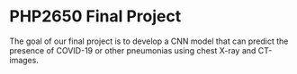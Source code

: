 # PHP2650 Final Project
The goal of our final project is to develop a CNN model that can predict the presence of COVID-19 or other pneumonias using chest X-ray and CT-images.
